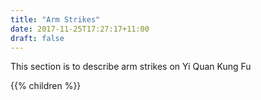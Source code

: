 ```yaml
---
title: "Arm Strikes"
date: 2017-11-25T17:27:17+11:00
draft: false
---
```


This section is to describe arm strikes on Yi Quan Kung Fu



{{% children %}}
